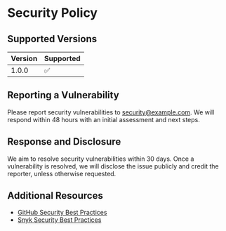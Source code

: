 # Security Policy

## Supported Versions

| Version | Supported          |
| ------- | ------------------ |
| 1.0.0   | :white_check_mark: |

## Reporting a Vulnerability

Please report security vulnerabilities to security@example.com. We will respond within 48 hours with an initial assessment and next steps.

## Response and Disclosure

We aim to resolve security vulnerabilities within 30 days. Once a vulnerability is resolved, we will disclose the issue publicly and credit the reporter, unless otherwise requested.

## Additional Resources

- [GitHub Security Best Practices](https://docs.github.com/en/code-security/getting-started/github-security-features)
- [Snyk Security Best Practices](https://snyk.io/learn/security-best-practices/)
